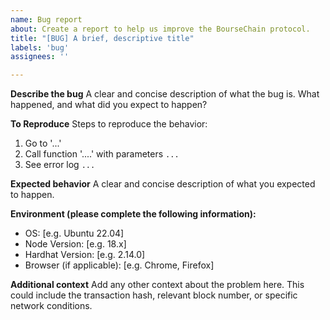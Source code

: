 ```yaml
---
name: Bug report
about: Create a report to help us improve the BourseChain protocol.
title: "[BUG] A brief, descriptive title"
labels: 'bug'
assignees: ''

---
```


**Describe the bug**
A clear and concise description of what the bug is. What happened, and what did you expect to happen?

**To Reproduce**
Steps to reproduce the behavior:
1. Go to '...'
2. Call function '....' with parameters `...`
3. See error log `...`

**Expected behavior**
A clear and concise description of what you expected to happen.

**Environment (please complete the following information):**
 - OS: [e.g. Ubuntu 22.04]
 - Node Version: [e.g. 18.x]
 - Hardhat Version: [e.g. 2.14.0]
 - Browser (if applicable): [e.g. Chrome, Firefox]

**Additional context**
Add any other context about the problem here. This could include the transaction hash, relevant block number, or specific network conditions.
